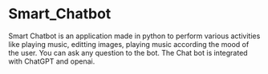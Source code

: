 # Smart_Chatbot
Smart Chatbot is an application made in python to perform various activities like playing music, editting images, playing music according the mood of the user. You can ask  any question to the bot. The Chat bot is integrated with ChatGPT and openai.
